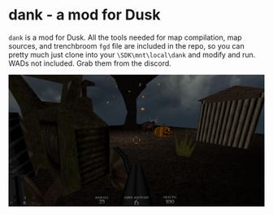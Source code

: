 # dank - a mod for Dusk

`dank` is a mod for Dusk. All the tools needed for map compilation, map sources, and trenchbroom `fgd` file are included in the repo, so you can pretty much just clone into your `\SDK\mnt\local\dank` and modify and run. WADs not included. Grab them from the discord. 

![Screenshot](mod.png)
